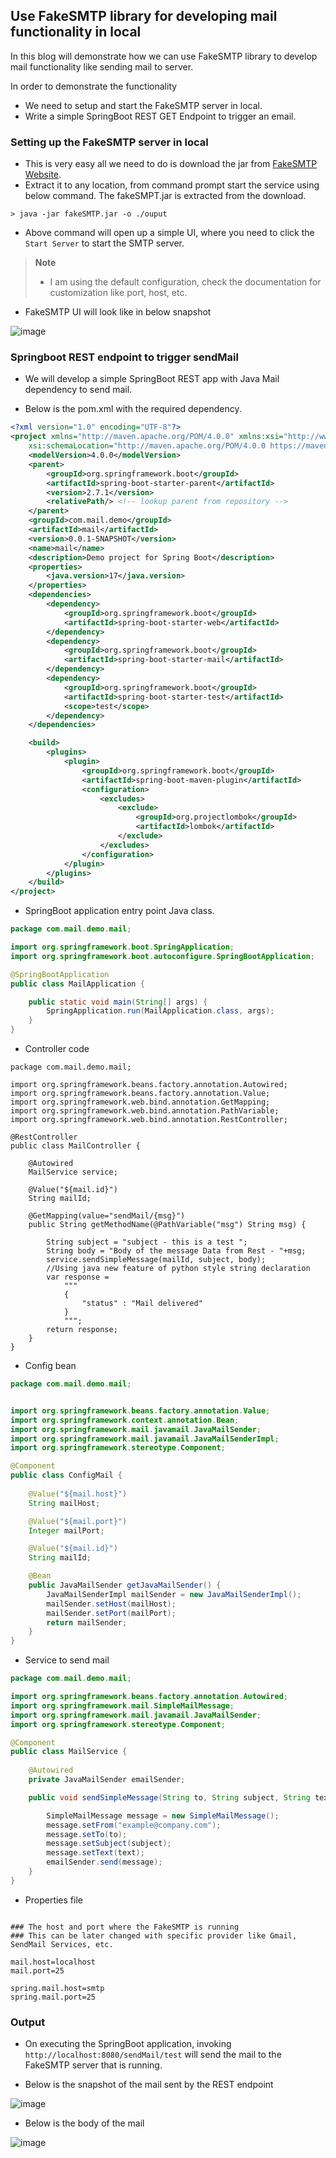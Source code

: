 ## Use FakeSMTP library for developing mail functionality in local

In this blog will demonstrate how we can use FakeSMTP library to develop mail functionality like sending mail to server.

In order to demonstrate the functionality
- We need to setup and start the FakeSMTP server in local.
- Write a simple SpringBoot REST GET Endpoint to trigger an email.

### Setting up the FakeSMTP server in local

  - This is very easy all we need to do is download the jar from [FakeSMTP Website](http://nilhcem.com/FakeSMTP/download.html).
  - Extract it to any location, from command prompt start the service using below command. The fakeSMPT.jar is extracted from the download.
  
  ```
  > java -jar fakeSMTP.jar -o ./ouput
  ```
  
  - Above command will open up a simple UI, where you need to click the `Start Server` to start the SMTP server.
  
  > **Note**
  > - I am using the default configuration, check the documentation for customization like port, host, etc.
  
  - FakeSMTP UI will look like in below snapshot

![image](https://user-images.githubusercontent.com/6425536/177018447-6c2d3fb6-074a-4c32-915c-c317458f3121.png)

  
### Springboot REST endpoint to trigger sendMail

- We will develop a simple SpringBoot REST app with Java Mail dependency to send mail.
 
- Below is the pom.xml with the required dependency.

```xml
<?xml version="1.0" encoding="UTF-8"?>
<project xmlns="http://maven.apache.org/POM/4.0.0" xmlns:xsi="http://www.w3.org/2001/XMLSchema-instance"
	xsi:schemaLocation="http://maven.apache.org/POM/4.0.0 https://maven.apache.org/xsd/maven-4.0.0.xsd">
	<modelVersion>4.0.0</modelVersion>
	<parent>
		<groupId>org.springframework.boot</groupId>
		<artifactId>spring-boot-starter-parent</artifactId>
		<version>2.7.1</version>
		<relativePath/> <!-- lookup parent from repository -->
	</parent>
	<groupId>com.mail.demo</groupId>
	<artifactId>mail</artifactId>
	<version>0.0.1-SNAPSHOT</version>
	<name>mail</name>
	<description>Demo project for Spring Boot</description>
	<properties>
		<java.version>17</java.version>
	</properties>
	<dependencies>
		<dependency>
			<groupId>org.springframework.boot</groupId>
			<artifactId>spring-boot-starter-web</artifactId>
		</dependency>
		<dependency>
			<groupId>org.springframework.boot</groupId>
			<artifactId>spring-boot-starter-mail</artifactId>
		</dependency>
		<dependency>
			<groupId>org.springframework.boot</groupId>
			<artifactId>spring-boot-starter-test</artifactId>
			<scope>test</scope>
		</dependency>
	</dependencies>

	<build>
		<plugins>
			<plugin>
				<groupId>org.springframework.boot</groupId>
				<artifactId>spring-boot-maven-plugin</artifactId>
				<configuration>
					<excludes>
						<exclude>
							<groupId>org.projectlombok</groupId>
							<artifactId>lombok</artifactId>
						</exclude>
					</excludes>
				</configuration>
			</plugin>
		</plugins>
	</build>
</project>
```

- SpringBoot application entry point Java class.

```java
package com.mail.demo.mail;

import org.springframework.boot.SpringApplication;
import org.springframework.boot.autoconfigure.SpringBootApplication;

@SpringBootApplication
public class MailApplication {

	public static void main(String[] args) {
		SpringApplication.run(MailApplication.class, args);
	}
}
```

- Controller code
 
```
package com.mail.demo.mail;

import org.springframework.beans.factory.annotation.Autowired;
import org.springframework.beans.factory.annotation.Value;
import org.springframework.web.bind.annotation.GetMapping;
import org.springframework.web.bind.annotation.PathVariable;
import org.springframework.web.bind.annotation.RestController;

@RestController
public class MailController {
    
    @Autowired
    MailService service;

    @Value("${mail.id}")
    String mailId;

    @GetMapping(value="sendMail/{msg}")
    public String getMethodName(@PathVariable("msg") String msg) {

        String subject = "subject - this is a test ";
        String body = "Body of the message Data from Rest - "+msg;
        service.sendSimpleMessage(mailId, subject, body);
        //Using java new feature of python style string declaration
        var response = 
            """
            {
                "status" : "Mail delivered"
            }                   
            """;
        return response;
    }
}
```

- Config bean 

```java
package com.mail.demo.mail;


import org.springframework.beans.factory.annotation.Value;
import org.springframework.context.annotation.Bean;
import org.springframework.mail.javamail.JavaMailSender;
import org.springframework.mail.javamail.JavaMailSenderImpl;
import org.springframework.stereotype.Component;

@Component
public class ConfigMail {
    
    @Value("${mail.host}")
    String mailHost;

    @Value("${mail.port}")
    Integer mailPort;

    @Value("${mail.id}")
    String mailId;

    @Bean
    public JavaMailSender getJavaMailSender() {
        JavaMailSenderImpl mailSender = new JavaMailSenderImpl();
        mailSender.setHost(mailHost);
        mailSender.setPort(mailPort);
        return mailSender;
    }
}
```
- Service to send mail

```java
package com.mail.demo.mail;

import org.springframework.beans.factory.annotation.Autowired;
import org.springframework.mail.SimpleMailMessage;
import org.springframework.mail.javamail.JavaMailSender;
import org.springframework.stereotype.Component;

@Component
public class MailService {
    
    @Autowired
    private JavaMailSender emailSender;

    public void sendSimpleMessage(String to, String subject, String text) {

        SimpleMailMessage message = new SimpleMailMessage(); 
        message.setFrom("example@company.com");
        message.setTo(to); 
        message.setSubject(subject); 
        message.setText(text);
        emailSender.send(message);
    }
}
```

- Properties file 

```properties

### The host and port where the FakeSMTP is running
### This can be later changed with specific provider like Gmail, SendMail Services, etc.

mail.host=localhost
mail.port=25

spring.mail.host=smtp
spring.mail.port=25
```

### Output 
  - On executing the SpringBoot application, invoking `http://localhost:8080/sendMail/test` will send the mail to the FakeSMTP server that is running.
  
- Below is the snapshot of the mail sent by the REST endpoint
 
![image](https://user-images.githubusercontent.com/6425536/177018385-946d32e0-db79-40bd-89b0-6cd714cf4e26.png)

- Below is the body of the mail

![image](https://user-images.githubusercontent.com/6425536/177018424-ec131f2f-e759-4d41-b0bf-98cbbe51fc01.png)


  
